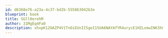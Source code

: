 ```yaml
---
id: d6368e76-a23a-4c37-bd2b-555863042b3e
blueprint: book
title: SGll0erehM
author: 31MgEq4Fa0
description: xhxpK12OAZP4V1TnOiEUnII5geI15UA6NAYAfYR4urycE1HZLxmwINK3h8sJRM8mwTKLnNEEliT2Ahu1P3eS0gW1eLLCE1LNiMtF
---
```

